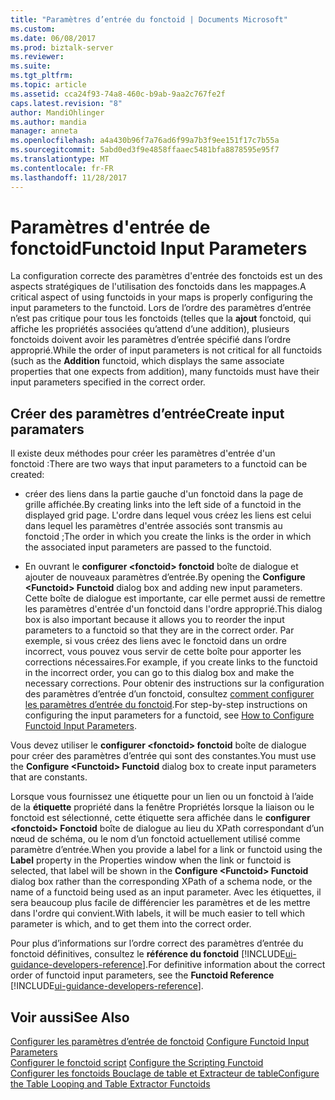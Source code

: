 ```yaml
---
title: "Paramètres d’entrée du fonctoid | Documents Microsoft"
ms.custom: 
ms.date: 06/08/2017
ms.prod: biztalk-server
ms.reviewer: 
ms.suite: 
ms.tgt_pltfrm: 
ms.topic: article
ms.assetid: cca24f93-74a8-460c-b9ab-9aa2c767fe2f
caps.latest.revision: "8"
author: MandiOhlinger
ms.author: mandia
manager: anneta
ms.openlocfilehash: a4a430b96f7a76ad6f99a7b3f9ee151f17c7b55a
ms.sourcegitcommit: 5abd0ed3f9e4858ffaaec5481bfa8878595e95f7
ms.translationtype: MT
ms.contentlocale: fr-FR
ms.lasthandoff: 11/28/2017
---
```

# <a name="functoid-input-parameters"></a><span data-ttu-id="4e1f6-102">Paramètres d'entrée de fonctoid</span><span class="sxs-lookup"><span data-stu-id="4e1f6-102">Functoid Input Parameters</span></span>
<span data-ttu-id="4e1f6-103">La configuration correcte des paramètres d'entrée des fonctoids est un des aspects stratégiques de l'utilisation des fonctoids dans les mappages.</span><span class="sxs-lookup"><span data-stu-id="4e1f6-103">A critical aspect of using functoids in your maps is properly configuring the input parameters to the functoid.</span></span> <span data-ttu-id="4e1f6-104">Lors de l’ordre des paramètres d’entrée n’est pas critique pour tous les fonctoids (telles que la **ajout** fonctoid, qui affiche les propriétés associées qu’attend d’une addition), plusieurs fonctoids doivent avoir les paramètres d’entrée spécifié dans l’ordre approprié.</span><span class="sxs-lookup"><span data-stu-id="4e1f6-104">While the order of input parameters is not critical for all functoids (such as the **Addition** functoid, which displays the same associate properties that one expects from addition), many functoids must have their input parameters specified in the correct order.</span></span>  
  
## <a name="create-input-paramaters"></a><span data-ttu-id="4e1f6-105">Créer des paramètres d’entrée</span><span class="sxs-lookup"><span data-stu-id="4e1f6-105">Create input paramaters</span></span>
 <span data-ttu-id="4e1f6-106">Il existe deux méthodes pour créer les paramètres d'entrée d'un fonctoid :</span><span class="sxs-lookup"><span data-stu-id="4e1f6-106">There are two ways that input parameters to a functoid can be created:</span></span>  
  
-   <span data-ttu-id="4e1f6-107">créer des liens dans la partie gauche d'un fonctoid dans la page de grille affichée.</span><span class="sxs-lookup"><span data-stu-id="4e1f6-107">By creating links into the left side of a functoid in the displayed grid page.</span></span> <span data-ttu-id="4e1f6-108">L'ordre dans lequel vous créez les liens est celui dans lequel les paramètres d'entrée associés sont transmis au fonctoid ;</span><span class="sxs-lookup"><span data-stu-id="4e1f6-108">The order in which you create the links is the order in which the associated input parameters are passed to the functoid.</span></span>  
  
-   <span data-ttu-id="4e1f6-109">En ouvrant le **configurer \<fonctoid\> fonctoid** boîte de dialogue et ajouter de nouveaux paramètres d’entrée.</span><span class="sxs-lookup"><span data-stu-id="4e1f6-109">By opening the **Configure \<Functoid\> Functoid** dialog box and adding new input parameters.</span></span> <span data-ttu-id="4e1f6-110">Cette boîte de dialogue est importante, car elle permet aussi de remettre les paramètres d'entrée d'un fonctoid dans l'ordre approprié.</span><span class="sxs-lookup"><span data-stu-id="4e1f6-110">This dialog box is also important because it allows you to reorder the input parameters to a functoid so that they are in the correct order.</span></span> <span data-ttu-id="4e1f6-111">Par exemple, si vous créez des liens avec le fonctoid dans un ordre incorrect, vous pouvez vous servir de cette boîte pour apporter les corrections nécessaires.</span><span class="sxs-lookup"><span data-stu-id="4e1f6-111">For example, if you create links to the functoid in the incorrect order, you can go to this dialog box and make the necessary corrections.</span></span> <span data-ttu-id="4e1f6-112">Pour obtenir des instructions sur la configuration des paramètres d’entrée d’un fonctoid, consultez [comment configurer les paramètres d’entrée du fonctoid](../core/how-to-configure-functoid-input-parameters.md).</span><span class="sxs-lookup"><span data-stu-id="4e1f6-112">For step-by-step instructions on configuring the input parameters for a functoid, see [How to Configure Functoid Input Parameters](../core/how-to-configure-functoid-input-parameters.md).</span></span>  
  
 <span data-ttu-id="4e1f6-113">Vous devez utiliser le **configurer \<fonctoid\> fonctoid** boîte de dialogue pour créer des paramètres d’entrée qui sont des constantes.</span><span class="sxs-lookup"><span data-stu-id="4e1f6-113">You must use the **Configure \<Functoid\> Functoid** dialog box to create input parameters that are constants.</span></span>  
  
 <span data-ttu-id="4e1f6-114">Lorsque vous fournissez une étiquette pour un lien ou un fonctoid à l’aide de la **étiquette** propriété dans la fenêtre Propriétés lorsque la liaison ou le fonctoid est sélectionné, cette étiquette sera affichée dans le **configurer \<fonctoid\> Fonctoid** boîte de dialogue au lieu du XPath correspondant d’un nœud de schéma, ou le nom d’un fonctoid actuellement utilisé comme paramètre d’entrée.</span><span class="sxs-lookup"><span data-stu-id="4e1f6-114">When you provide a label for a link or functoid using the **Label** property in the Properties window when the link or functoid is selected, that label will be shown in the **Configure \<Functoid\> Functoid** dialog box rather than the corresponding XPath of a schema node, or the name of a functoid being used as an input parameter.</span></span> <span data-ttu-id="4e1f6-115">Avec les étiquettes, il sera beaucoup plus facile de différencier les paramètres et de les mettre dans l'ordre qui convient.</span><span class="sxs-lookup"><span data-stu-id="4e1f6-115">With labels, it will be much easier to tell which parameter is which, and to get them into the correct order.</span></span>  
  
 <span data-ttu-id="4e1f6-116">Pour plus d’informations sur l’ordre correct des paramètres d’entrée du fonctoid définitives, consultez le **référence du fonctoid** [!INCLUDE[ui-guidance-developers-reference](../includes/ui-guidance-developers-reference.md)].</span><span class="sxs-lookup"><span data-stu-id="4e1f6-116">For definitive information about the correct order of functoid input parameters, see the **Functoid Reference** [!INCLUDE[ui-guidance-developers-reference](../includes/ui-guidance-developers-reference.md)].</span></span>
  
## <a name="see-also"></a><span data-ttu-id="4e1f6-117">Voir aussi</span><span class="sxs-lookup"><span data-stu-id="4e1f6-117">See Also</span></span>  
 <span data-ttu-id="4e1f6-118">[Configurer les paramètres d’entrée de fonctoid](../core/how-to-configure-functoid-input-parameters.md) </span><span class="sxs-lookup"><span data-stu-id="4e1f6-118">[Configure Functoid Input Parameters](../core/how-to-configure-functoid-input-parameters.md) </span></span>  
 <span data-ttu-id="4e1f6-119">[Configurer le fonctoid script](../core/how-to-configure-the-scripting-functoid.md) </span><span class="sxs-lookup"><span data-stu-id="4e1f6-119">[Configure the Scripting Functoid](../core/how-to-configure-the-scripting-functoid.md) </span></span>  
 [<span data-ttu-id="4e1f6-120">Configurer les fonctoids Bouclage de table et Extracteur de table</span><span class="sxs-lookup"><span data-stu-id="4e1f6-120">Configure the Table Looping and Table Extractor Functoids</span></span>](../core/how-to-configure-the-table-looping-and-table-extractor-functoids.md)